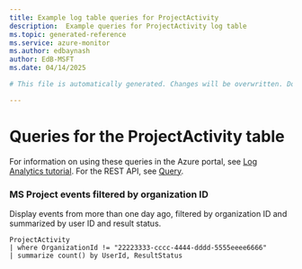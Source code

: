 ```yaml
---
title: Example log table queries for ProjectActivity
description:  Example queries for ProjectActivity log table
ms.topic: generated-reference
ms.service: azure-monitor
ms.author: edbaynash
author: EdB-MSFT
ms.date: 04/14/2025

# This file is automatically generated. Changes will be overwritten. Do not change this file directly. 

---
```


# Queries for the ProjectActivity table

For information on using these queries in the Azure portal, see [Log Analytics tutorial](/azure/azure-monitor/logs/log-analytics-tutorial). For the REST API, see [Query](/azure/azure-monitor/logs/api/overview).


### MS Project events filtered by organization ID  


Display events from more than one day ago, filtered by organization ID and summarized by user ID and result status.  

```query
ProjectActivity
| where OrganizationId != "22223333-cccc-4444-dddd-5555eeee6666"
| summarize count() by UserId, ResultStatus

```

